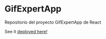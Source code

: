 # GifExpertApp

Repositorio del proyecto GifExpertApp de React

See it [deployed here!](https://eliangerard.github.io/react-gif-expert/)
